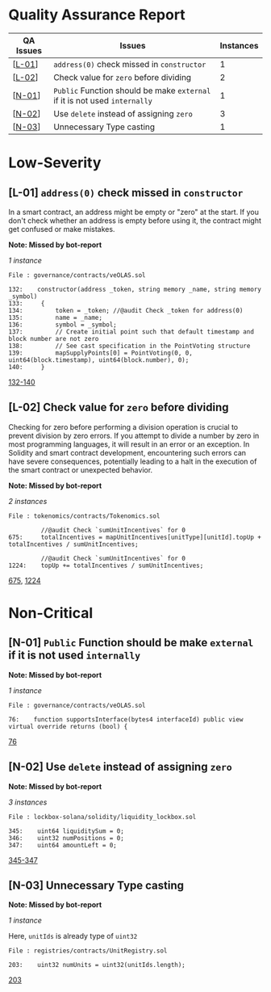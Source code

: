 # Quality Assurance Report

| QA Issues                                                                            | Issues                                                                     | Instances |
| ------------------------------------------------------------------------------------ | -------------------------------------------------------------------------- | --------- |
| [[L-01](#l-01-address0-check-missed-in-constructor)]                                 | `address(0)` check missed in `constructor`                                 | 1         |
| [[L-02](#l-02-check-value-for-zero-before-dividing)]                                 | Check value for `zero` before dividing                                     | 2         |
| [[N-01](#n-01-public-function-should-be-make-external-if-it-is-not-used-internally)] | `Public` Function should be make `external` if it is not used `internally` | 1         |
| [[N-02](#n-02-use-delete-instead-of-assigning-zero)]                                 | Use `delete` instead of assigning `zero`                                   | 3         |
| [[N-03](#n-03-unnecessary-type-casting)]                                             | Unnecessary Type casting                                                   | 1         |

# Low-Severity

## [L-01] `address(0)` check missed in `constructor`

In a smart contract, an address might be empty or "zero" at the start. If you don't check whether an address is empty before using it, the contract might get confused or make mistakes.

**Note: Missed by bot-report**

_1 instance_

```solidity
File : governance/contracts/veOLAS.sol

132:    constructor(address _token, string memory _name, string memory _symbol)
133:     {
134:         token = _token; //@audit Check _token for address(0)
135:         name = _name;
136:         symbol = _symbol;
137:         // Create initial point such that default timestamp and block number are not zero
138:         // See cast specification in the PointVoting structure
139:         mapSupplyPoints[0] = PointVoting(0, 0, uint64(block.timestamp), uint64(block.number), 0);
140:     }

```

[132-140](https://github.com/code-423n4/2023-12-autonolas/blob/main/governance/contracts/veOLAS.sol#L132C5-L140C6)

## [L-02] Check value for `zero` before dividing

Checking for zero before performing a division operation is crucial to prevent division by zero errors. If you attempt to divide a number by zero in most programming languages, it will result in an error or an exception. In Solidity and smart contract development, encountering such errors can have severe consequences, potentially leading to a halt in the execution of the smart contract or unexpected behavior.

**Note: Missed by bot-report**

_2 instances_

```solidity
File : tokenomics/contracts/Tokenomics.sol

         //@audit Check `sumUnitIncentives` for 0
675:     totalIncentives = mapUnitIncentives[unitType][unitId].topUp + totalIncentives / sumUnitIncentives;

         //@audit Check `sumUnitIncentives` for 0
1224:    topUp += totalIncentives / sumUnitIncentives;

```

[675](https://github.com/code-423n4/2023-12-autonolas/blob/main/tokenomics/contracts/Tokenomics.sol#L675C13-L675C111), [1224](https://github.com/code-423n4/2023-12-autonolas/blob/main/tokenomics/contracts/Tokenomics.sol#L1224C21-L1224C66)

# Non-Critical

## [N-01] `Public` Function should be make `external` if it is not used `internally`

**Note: Missed by bot-report**

_1 instance_

```solidity
File : governance/contracts/veOLAS.sol

76:    function supportsInterface(bytes4 interfaceId) public view virtual override returns (bool) {

```

[76](https://github.com/code-423n4/2023-12-autonolas/blob/main/governance/contracts/veOLAS.sol#L761C5-L761C97)

## [N-02] Use `delete` instead of assigning `zero`

**Note: Missed by bot-report**

_3 instances_

```solidity
File : lockbox-solana/solidity/liquidity_lockbox.sol

345:    uint64 liquiditySum = 0;
346:    uint32 numPositions = 0;
347:    uint64 amountLeft = 0;

```

[345-347](https://github.com/code-423n4/2023-12-autonolas/blob/main/lockbox-solana/solidity/liquidity_lockbox.sol#L345C8-L347C31)

## [N-03] Unnecessary Type casting

**Note: Missed by bot-report**

_1 instance_

Here, `unitIds` is already type of `uint32`

```solidity
File : registries/contracts/UnitRegistry.sol

203:    uint32 numUnits = uint32(unitIds.length);

```

[203](https://github.com/code-423n4/2023-12-autonolas/blob/main/registries/contracts/UnitRegistry.sol#L203C8-L203C50)
